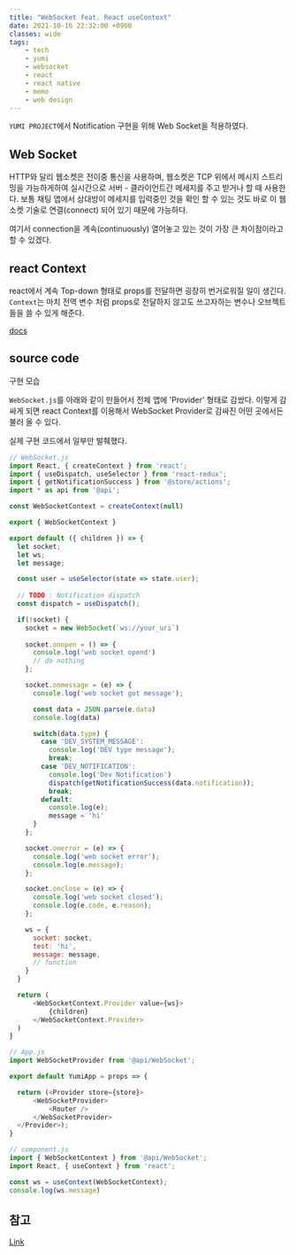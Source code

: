 ```yaml
---
title: "WebSocket feat. React useContext"
date: 2021-10-16 22:32:00 +0900
classes: wide
tags:
    - tech
    - yumi
    - websocket
    - react
    - react native
    - memo
    - web design
---
```


`YUMI PROJECT`에서 Notification 구현을 위해 Web Socket을 적용하였다.

## Web Socket

HTTP와 달리 웹소켓은 전이중 통신을 사용하며, 웹소켓은 TCP 위에서 메시지 스트리밍을 가능하게하여 실시간으로 서버 - 클라이언트간 메세지를 주고 받거나 할 때 사용한다. 보통 채팅 앱에서 상대방이 메세지를 입력중인 것을 확인 할 수 있는 것도 바로 이 웹소켓 기술로 연결(connect) 되어 있기 때문에 가능하다.

여기서 connection을 계속(continuously) 열어놓고 있는 것이 가장 큰 차이점이라고 할 수 있겠다.

## react Context

react에서 계속 Top-down 형태로 props를 전달하면 굉장히 번거로워질 일이 생긴다. `Context`는 마치 전역 변수 처럼 props로 전달하지 않고도 쓰고자하는 변수나 오브젝트들을 쓸 수 있게 해준다.

[docs](https://reactjs.org/docs/context.html)

## source code

구현 모습

`WebSocket.js`를 아래와 같이 만들어서 전체 앱에 'Provider' 형태로 감쌌다. 이렇게 감싸게 되면 react Context를 이용해서 WebSocket Provider로 감싸진 어떤 곳에서든 불러 올 수 있다.

실제 구현 코드에서 일부만 발췌했다.

```javascript
// WebSocket.js
import React, { createContext } from 'react';
import { useDispatch, useSelector } from 'react-redux';
import { getNotificationSuccess } from '@store/actions';
import * as api from '@api';

const WebSocketContext = createContext(null)

export { WebSocketContext }

export default ({ children }) => {
  let socket;
  let ws;
  let message;

  const user = useSelector(state => state.user);
  
  // TODO : Notification dispatch
  const dispatch = useDispatch();

  if(!socket) {
    socket = new WebSocket(`ws://your_uri`)
    
    socket.onopen = () => {
      console.log('web socket opend')
      // do nothing
    };

    socket.onmessage = (e) => {
      console.log('web socket got message');

      const data = JSON.parse(e.data)
      console.log(data)

      switch(data.type) {
        case 'DEV_SYSTEM_MESSAGE':
          console.log('DEV type message');
          break;
        case 'DEV_NOTIFICATION':
          console.log('Dev Notification')
          dispatch(getNotificationSuccess(data.notification));
          break;
        default:
          console.log(e);
          message = 'hi'
      }
    };

    socket.onerror = (e) => {
      console.log('web socket error');
      console.log(e.message);
    };

    socket.onclose = (e) => {
      console.log('web socket closed');
      console.log(e.code, e.reason);
    };

    ws = {
      socket: socket,
      test: 'hi',
      message: message,
      // function
    }
  }

  return (
      <WebSocketContext.Provider value={ws}>
          {children}
      </WebSocketContext.Provider>
  )
}
```

```javascript
// App.js
import WebSocketProvider from '@api/WebSocket';

export default YumiApp = props => {

  return (<Provider store={store}>
      <WebSocketProvider>
          <Router />
      </WebSocketProvider>
  </Provider>);
}
```

```javascript
// component.js
import { WebSocketContext } from '@api/WebSocket';
import React, { useContext } from 'react';

const ws = useContext(WebSocketContext);
console.log(ws.message)
```

## 참고

[Link](https://www.pluralsight.com/guides/using-web-sockets-in-your-reactredux-app)